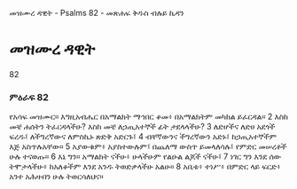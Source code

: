 ﻿
 መዝሙረ ዳዊት - Psalms 82 - መጽሐፍ ቅዱስ ብሉይ ኪዳን
# መዝሙረ ዳዊት
82
### ምዕራፍ 82
የአሳፍ መዝሙር። 
 እግዚአብሔር በአማልክት ማኅበር ቆመ፥ በአማልክትም መካከል ይፈርዳል።
2  እስከ መቼ ሐሰትን ትፈርዳላችሁ? እስከ መቼ ለኃጢአተኞች ፊት ታደላላችሁ?
3  ለድሆችና ለድሀ አደጎች ፍረዱ፤ ለችግረኛውና ለምስኪኑ ጽድቅ አድርጉ፤
4  ብቸኛውንና ችግረኛውን አድኑ፤ ከኃጢአተኞችም እጅ አስጥሉአቸው።
5  አያውቁም፥ አያስተውሉም፤ በጨለማ ውስጥ ይመላለሳሉ፤ የምድር መሠረቶች ሁሉ ተናወጡ።
6  እኔ ግን። አማልክት ናችሁ፥ ሁላችሁም የልዑል ልጆች ናችሁ፤
7  ነገር ግን እንደ ሰው ትሞታላችሁ፥ ከአለቆችም እንደ አንዱ ትወድቃላችሁ አልሁ።
8  አቤቱ፥ ተነሥ፥ በምድር ላይ ፍርድ፥ አንተ አሕዛብን ሁሉ ትወርሳለህና። 
